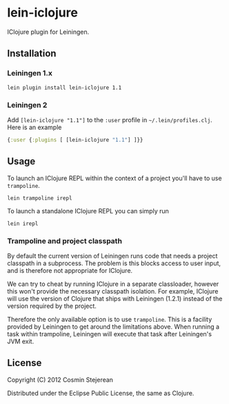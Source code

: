 # lein-iclojure

IClojure plugin for Leiningen.

## Installation

### Leiningen 1.x

```
lein plugin install lein-iclojure 1.1
```

### Leiningen 2

Add `[lein-iclojure "1.1"]` to the `:user` profile in `~/.lein/profiles.clj`. Here is an example

```clojure
{:user {:plugins [ [lein-iclojure "1.1"] ]}}
```

## Usage

To launch an IClojure REPL within the context of a project you'll have to use `trampoline`.

```
lein trampoline irepl
```

To launch a standalone IClojure REPL you can simply run

```
lein irepl
```

### Trampoline and project classpath

By default the current version of Leiningen runs code that needs a
project classpath in a subprocess. The problem is this blocks access
to user input, and is therefore not appropriate for IClojure.

We can try to cheat by running IClojure in a separate classloader,
however this won't provide the necessary classpath isolation. For
example, IClojure will use the version of Clojure that ships with
Leiningen (1.2.1) instead of the version required by the project.

Therefore the only available option is to use `trampoline`. This is a
facility provided by Leiningen to get around the limitations
above. When running a task within trampoline, Leiningen will execute
that task after Leiningen's JVM exit.

## License

Copyright (C) 2012 Cosmin Stejerean

Distributed under the Eclipse Public License, the same as Clojure.
